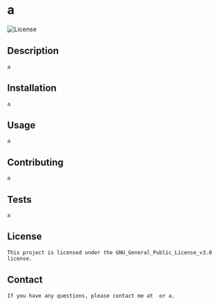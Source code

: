 # a
![License](https://img.shields.io/badge/License-GNU_General_Public_License_v3.0-blue.svg)
  ## Description
    a
  
  ## Installation
    a
  
  ## Usage
    a
  
  ## Contributing
    a
  
  ## Tests
    a
  
  ## License
    This project is licensed under the GNU_General_Public_License_v3.0 license.
  
  ## Contact
    If you have any questions, please contact me at  or a.